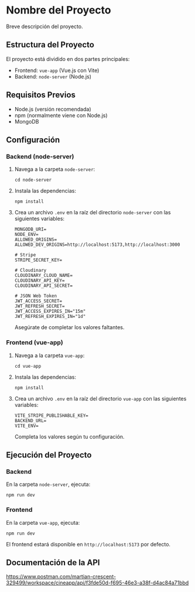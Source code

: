 # Nombre del Proyecto

Breve descripción del proyecto.

## Estructura del Proyecto

El proyecto está dividido en dos partes principales:

- Frontend: `vue-app` (Vue.js con Vite)
- Backend: `node-server` (Node.js)

## Requisitos Previos

- Node.js (versión recomendada)
- npm (normalmente viene con Node.js)
- MongoDB

## Configuración

### Backend (node-server)

1. Navega a la carpeta `node-server`:
   ```
   cd node-server
   ```

2. Instala las dependencias:
   ```
   npm install
   ```

3. Crea un archivo `.env` en la raíz del directorio `node-server` con las siguientes variables:

   ```
   MONGODB_URI=
   NODE_ENV=
   ALLOWED_ORIGINS=
   ALLOWED_DEV_ORIGINS=http://localhost:5173,http://localhost:3000

   # Stripe
   STRIPE_SECRET_KEY=

   # Cloudinary
   CLOUDINARY_CLOUD_NAME=
   CLOUDINARY_API_KEY=
   CLOUDINARY_API_SECRET=

   # JSON Web Token
   JWT_ACCESS_SECRET=
   JWT_REFRESH_SECRET=
   JWT_ACCESS_EXPIRES_IN="15m"
   JWT_REFRESH_EXPIRES_IN="1d"
   ```

   Asegúrate de completar los valores faltantes.

### Frontend (vue-app)

1. Navega a la carpeta `vue-app`:
   ```
   cd vue-app
   ```

2. Instala las dependencias:
   ```
   npm install
   ```

3. Crea un archivo `.env` en la raíz del directorio `vue-app` con las siguientes variables:

   ```
   VITE_STRIPE_PUBLISHABLE_KEY=
   BACKEND_URL=
   VITE_ENV=
   ```

   Completa los valores según tu configuración.

## Ejecución del Proyecto

### Backend

En la carpeta `node-server`, ejecuta:

```
npm run dev
```

### Frontend

En la carpeta `vue-app`, ejecuta:

```
npm run dev
```

El frontend estará disponible en `http://localhost:5173` por defecto.

## Documentación de la API

https://www.postman.com/martian-crescent-329499/workspace/cineapp/api/f3fde50d-f695-46e3-a38f-d4ac84a71bbd
